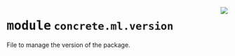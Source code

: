 <!-- markdownlint-disable -->

<a href="https://github.com/zama-ai/concrete-ml-internal/tree/main/src/concrete/ml/version.py#L0"><img align="right" style="float:right;" src="https://img.shields.io/badge/-source-cccccc?style=flat-square"></a>

# <kbd>module</kbd> `concrete.ml.version`

File to manage the version of the package.
